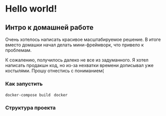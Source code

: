 # Hello world!

## Интро к домашней работе
Очень хотелось написать красивое масштабируемое решение. В итоге вместо домашки начал делать мини-фреймворк, 
что привело к проблемам.

К сожалению, получилось далеко не все из задуманного. Я хотел написать продакшн код, но из-за нехватки времени 
дописывал уже костылями. Прошу отнестись с пониманием(

### Как запустить 
`docker-compose build
`
`
docker 
`
### Структура проекта
